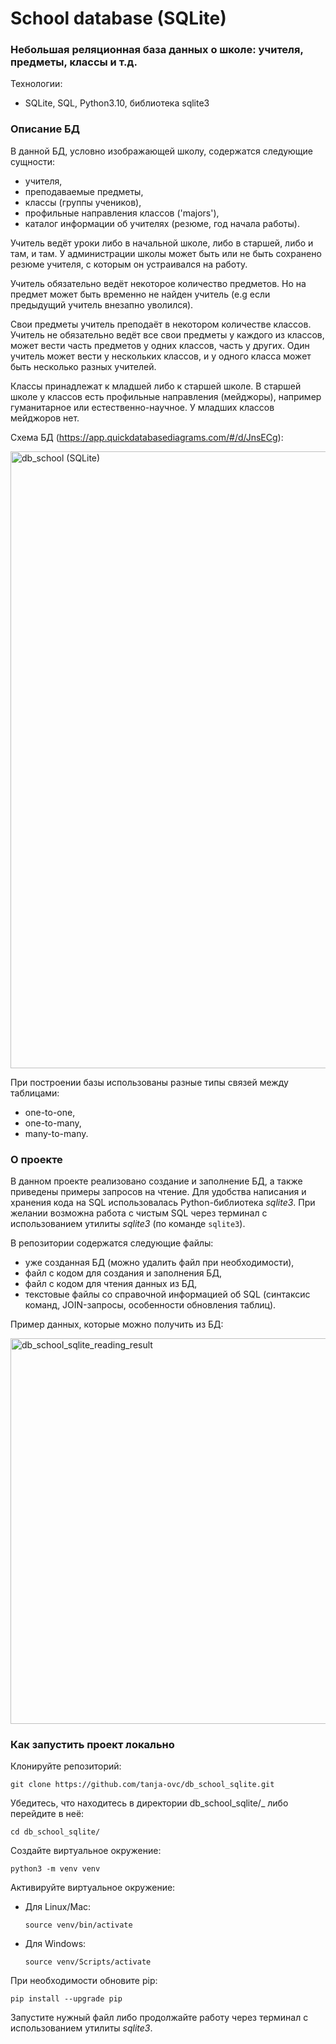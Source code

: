 # School database (SQLite)
### Небольшая реляционная база данных о школе: учителя, предметы, классы и т.д.

Технологии:
- SQLite, SQL, Python3.10, библиотека sqlite3

### Описание БД
В данной БД, условно изображающей школу, содержатся следующие сущности:
- учителя,
- преподаваемые предметы,
- классы (группы учеников),
- профильные направления классов ('majors'),
- каталог информации об учителях (резюме, год начала работы).

Учитель ведёт уроки либо в начальной школе, либо в старшей, либо и там, и там. У администрации школы может быть или не быть сохранено резюме учителя, с которым он устраивался на работу.

Учитель обязательно ведёт некоторое количество предметов. Но на предмет может быть временно не найден учитель (e.g если предыдущий учитель внезапно уволился).

Свои предметы учитель преподаёт в некотором количестве классов. Учитель не обязательно ведёт все свои предметы у каждого из классов, может вести часть предметов у одних классов, часть у других. Один учитель может вести у нескольких классов, и у одного класса может быть несколько разных учителей.

Классы принадлежат к младшей либо к старшей школе. В старшей школе у классов есть профильные направления (мейджоры), например гуманитарное или естественно-научное. У младших классов мейджоров нет.

Схема БД (https://app.quickdatabasediagrams.com/#/d/JnsECg):

<img width="987" alt="db_school (SQLite)" src="https://user-images.githubusercontent.com/85249138/187966841-36217cda-d563-43e8-b846-e056565bf77a.png">

При построении базы использованы разные типы связей между таблицами:
- one-to-one,
- one-to-many,
- many-to-many.

### О проекте

В данном проекте реализовано создание и заполнение БД, а также приведены примеры запросов на чтение.
Для удобства написания и хранения кода на SQL использовалась Python-библиотека _sqlite3_. При желании возможна работа с чистым SQL через терминал с использованием утилиты _sqlite3_ (по команде ```sqlite3```).

В репозитории содержатся следующие файлы:

- уже созданная БД (можно удалить файл при необходимости),
- файл с кодом для создания и заполнения БД,
- файл с кодом для чтения данных из БД,
- текстовые файлы со справочной информацией об SQL (синтаксис команд, JOIN-запросы, особенности обновления таблиц).

Пример данных, которые можно получить из БД:

<img width="617" alt="db_school_sqlite_reading_result" src="https://github.com/tanja-ovc/db_school_sqlite/assets/85249138/7c110ffb-0f55-43d4-87fa-6eea06fec4cf">

### Как запустить проект локально

Клонируйте репозиторий:

```git clone https://github.com/tanja-ovc/db_school_sqlite.git```

Убедитесь, что находитесь в директории db_school_sqlite/_ либо перейдите в неё:

```cd db_school_sqlite/```

Cоздайте виртуальное окружение:

```python3 -m venv venv```

Активируйте виртуальное окружение:

* Для Linux/Mac:
 
    ```source venv/bin/activate```

* Для Windows:

    ```source venv/Scripts/activate```

При необходимости обновите pip:

```pip install --upgrade pip```

Запустите нужный файл либо продолжайте работу через терминал с использованием утилиты _sqlite3_.

